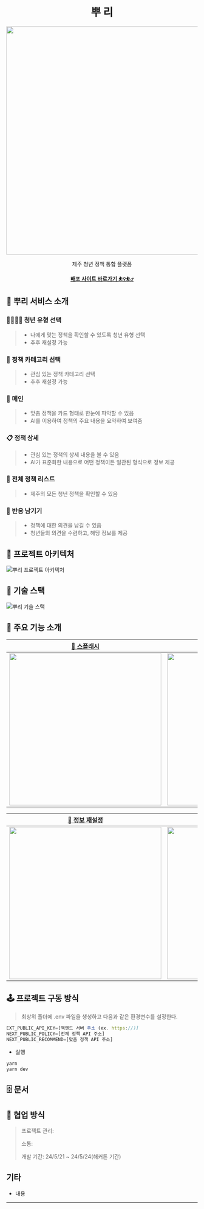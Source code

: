<h1 align="middle">뿌 리</h1>

<p align="middle">
<img src="https://github.com/9OORMTHON-PPOORI/ppoori-front/assets/100774811/f3050449-485a-4bae-b1af-a624f64e2e12" width="600"/>
</p>

<p align="middle">제주 청년 정책 통합 플랫폼</p>

<p align="middle"><a href="https://ppoori.vercel.app/"><b>배포 사이트 바로가기 ⛹️‍♀️⛹️‍♂️
</b></a></p>

## 🌱 뿌리 서비스 소개

### 👨‍👩‍👧‍👦 청년 유형 선택

> - 나에게 맞는 정책을 확인할 수 있도록 청년 유형 선택
> - 추후 재설정 가능

### 🎯 정책 카테고리 선택

> - 관심 있는 정책 카테고리 선택
> - 추후 재설정 가능

### 💬 메인

> - 맞춤 정책을 카드 형태로 한눈에 파악할 수 있음
> - AI를 이용하여 정책의 주요 내용을 요약하여 보여줌

### 📋 정책 상세

> - 관심 있는 정책의 상세 내용을 볼 수 있음
> - AI가 표준화한 내용으로 어떤 정책이든 일관된 형식으로 정보 제공

### 🧾 전체 정책 리스트

> - 제주의 모든 청년 정책을 확인할 수 있음

### 👀 반응 남기기

> - 정책에 대한 의견을 남길 수 있음
> - 청년들의 의견을 수렴하고, 해당 정보를 제공

## 📌 프로젝트 아키텍처 <br>

<img alt="뿌리 프로젝트 아키텍처" src="https://github.com/9OORMTHON-PPOORI/ppoori-front/assets/100774811/071d0286-c37d-43a9-8418-658b56f97fb1"/>


## 📌 기술 스택

<img alt="뿌리 기술 스택" src="https://github.com/9OORMTHON-PPOORI/ppoori-front/assets/100774811/a6b7d01d-7ec0-427b-a835-d4b884ad8348"/>

## 📌 주요 기능 소개

| [🔗 스플래시](https://github.com/9OORMTHON-PPOORI/ppoori-front/wiki/%EC%A3%BC%EC%9A%94-%EA%B8%B0%EB%8A%A5-%EC%86%8C%EA%B0%9C#-%EC%8A%A4%ED%94%8C%EB%9E%98%EC%8B%9C) | [🔗 정보 선택](https://github.com/9OORMTHON-PPOORI/ppoori-front/wiki/%EC%A3%BC%EC%9A%94-%EA%B8%B0%EB%8A%A5-%EC%86%8C%EA%B0%9C#-%EC%A0%95%EB%B3%B4-%EC%84%A0%ED%83%9D) | [🔗 로딩](https://github.com/9OORMTHON-PPOORI/ppoori-front/wiki/%EC%A3%BC%EC%9A%94-%EA%B8%B0%EB%8A%A5-%EC%86%8C%EA%B0%9C#-%EB%A1%9C%EB%94%A9) |[🔗 메인](https://github.com/9OORMTHON-PPOORI/ppoori-front/wiki/%EC%A3%BC%EC%9A%94-%EA%B8%B0%EB%8A%A5-%EC%86%8C%EA%B0%9C#-%EB%A9%94%EC%9D%B8) |
| :----------------------------------------------------------------------------------------------------------------------------------------------------: | :---------------------------------------------------------------------------------------------------------------------------------------------------------------: | :-----------------------------------------------------------------------------------------------------------------------------------------------------------------: | :-----------------------------------------------------------------------------------------------------------------------------------------------------------------: |
|              <img width='400' src='https://github.com/9OORMTHON-PPOORI/ppoori-front/assets/100774811/a9be7ac9-b61f-47af-8f91-ab20469ab081'>              |                   <img width='400' src='https://github.com/9OORMTHON-PPOORI/ppoori-front/assets/100774811/d0d99565-0c41-405d-ae33-bc736e8a6988'>                    |                    <img width='400' src='https://github.com/9OORMTHON-PPOORI/ppoori-front/assets/100774811/bb5a0228-922a-48de-9603-89aa559ecbab'>                     |                    <img width='400' src='https://github.com/9OORMTHON-PPOORI/ppoori-front/assets/100774811/55945e3a-f672-4fc4-b59d-180181bef483'>                     |


| [🔗 정보 재설정](https://github.com/9OORMTHON-PPOORI/ppoori-front/wiki/%EC%A3%BC%EC%9A%94-%EA%B8%B0%EB%8A%A5-%EC%86%8C%EA%B0%9C#-%EC%A0%95%EB%B3%B4-%EC%9E%AC%EC%84%A4%EC%A0%95) | [🔗 정책 전체 보기](https://github.com/9OORMTHON-PPOORI/ppoori-front/wiki/%EC%A3%BC%EC%9A%94-%EA%B8%B0%EB%8A%A5-%EC%86%8C%EA%B0%9C#-%EC%A0%95%EC%B1%85-%EC%A0%84%EC%B2%B4-%EB%B3%B4%EA%B8%B0) | [🔗 정책 상세 보기](https://github.com/9OORMTHON-PPOORI/ppoori-front/wiki/%EC%A3%BC%EC%9A%94-%EA%B8%B0%EB%8A%A5-%EC%86%8C%EA%B0%9C#-%EC%A0%95%EC%B1%85-%EC%83%81%EC%84%B8) | [🔗 반응 남기기](https://github.com/9OORMTHON-PPOORI/ppoori-front/wiki/%EC%A3%BC%EC%9A%94-%EA%B8%B0%EB%8A%A5-%EC%86%8C%EA%B0%9C#-%EB%B0%98%EC%9D%91-%EB%82%A8%EA%B8%B0%EA%B8%B0) |
| :----------------------------------------------------------------------------------------------------------------------------------------------------------------------------: | :----------------------------------------------------------------------------------------------------------------------------------------------------------------------------------------------: | :-----------------------------------------------------------------------------------------------------------------------------------------------------------------------------------------------: | :-----------------------------------------------------------------------------------------------------------------------------------------------------------------------------------------------: |
|                          <img width='400' src='https://github.com/9OORMTHON-PPOORI/ppoori-front/assets/100774811/c921def1-67b0-421d-b23b-020cd793cdfd'>                          |                                   <img width='400' src='https://github.com/9OORMTHON-PPOORI/ppoori-front/assets/100774811/825fa8c5-84cc-4285-a601-a52cdd691f3b'>                                   |                                   <img width='400' src='https://github.com/9OORMTHON-PPOORI/ppoori-front/assets/100774811/30077176-10cd-4a94-94c7-2f1615f046e7'>                                    |                                   <img width='400' src='https://github.com/9OORMTHON-PPOORI/ppoori-front/assets/100774811/ae52bc81-00e9-4341-9e97-26163e600c4f'>                                    |


## 🕹 프로젝트 구동 방식

> 최상위 폴더에 .env 파일을 생성하고 다음과 같은 환경변수를 설정한다. <br>

```jsx
EXT_PUBLIC_API_KEY=[백엔드 서버 주소 (ex. https://)]
NEXT_PUBLIC_POLICY=[전체 정책 API 주소]
NEXT_PUBLIC_RECOMMEND=[맞춤 정책 API 주소]
```

- 실행

```jsx
yarn
yarn dev
```

## 🗄 문서
>
>


## 🤝 협업 방식
>
> 프로젝트 관리: 
>
> 소통: 
>
> 개발 기간: 24/5/21 ~ 24/5/24(해커톤 기간)<br>

## 기타

- 내용

---
